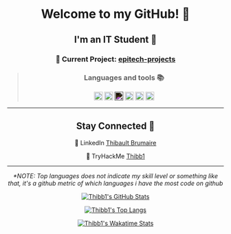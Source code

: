 <h align="center">

# Welcome to my GitHub! 👋</h1>

## I'm an IT Student 📖

### 🚩 Current Project: [epitech-projects][1]

> ### Languages and tools 📚
>
> <code><a href = "https://github.com/tuvtran/project-based-learning#cc"><img height="20" src="https://cdn.jsdelivr.net/npm/programming-languages-logos/src/c/c.png"></a></code>
> <code><a href = "https://www.python.org/"><img height="20" src="https://cdn.jsdelivr.net/npm/programming-languages-logos/src/python/python.png"></a></code>
> <code><a href = "https://www.markdownguide.org/basic-syntax/"><img height="20" width="20" src="https://cdn.svgporn.com/logos/markdown.svg" style="filter: invert(1)"></a></code>
> <code><a href = "https://code.visualstudio.com/docs/introvideos/basics"><img height="20" src="https://cdn.svgporn.com/logos/visual-studio-code.svg"></a></code>
> <code><a href = "https://www.kali.org/"><img height="20" src="https://img.icons8.com/color/240/000000/kali-linux.png"></a></code>
> <code><a href = "https://www.perltutorial.org/"><img height="20" src="https://cdn.svgporn.com/logos/perl.svg"></a></code>

---

## Stay Connected 💬

💼 LinkedIn [Thibault Brumaire](https://www.linkedin.com/in/thibault-brumaire)

🔐 TryHackMe [Thibb1](https://www.tryhackme.com/p/Thibb1)

---

<i>*NOTE: Top languages does not indicate my skill level or something like that, it's a github metric of which languages i have the most code on github</i>

[![Thibb1's GitHub Stats](https://github-readme-stats.vercel.app/api?username=thibb1&show_icons=true&count_private=true&cache_seconds=1800&icon_color=2d77dc&title_color=2d77dc&text_color=ffffff&bg_color=0d1117)](https://github.com/thibb1)

[![Thibb1's Top Langs](https://github-readme-stats.vercel.app/api/top-langs/?username=thibb1&layout=compact&icon_color=2d77dc&title_color=2d77dc&text_color=ffffff&bg_color=0d1117)](https://github.com/thibb1)

[![Thibb1's Wakatime Stats](https://github-readme-stats.vercel.app/api/wakatime?username=Thibb1&title_color=2d77dc&bg_color=0d1117&text_color=ffffff)](https://github.com/thibb1)

[1]: https://github.com/Thibb1/epitech-projects
